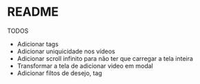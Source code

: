 # README
TODOS

- Adicionar tags
- Adicionar uniquicidade nos vídeos
- Adicionar scroll infinito para não ter que carregar a tela inteira
- Transformar a tela de adicionar video em modal
- Adicionar filtos de desejo, tag
